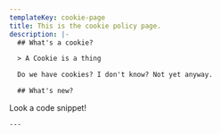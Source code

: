 ```yaml
---
templateKey: cookie-page
title: This is the cookie policy page.
description: |-
  ## What's a cookie?

  > A Cookie is a thing

  Do we have cookies? I don't know? Not yet anyway.

  ## What's new?

  ```
  Look a code snippet!
  ```
---
```


